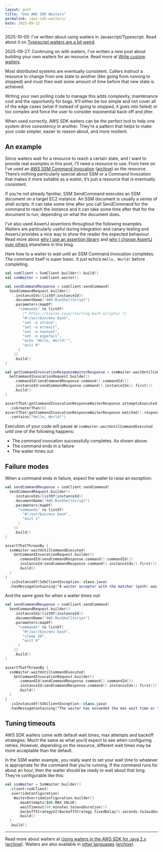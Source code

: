 ```yaml
---
layout: post
title: "Use AWS SDK Waiters"
permalink: /aws-sdk-waiters/
date: 2025-09-22
---
```


2025-10-05: I've written about using waiters in Javascript/Typescript. Read about it on [Typescript waiters are a bit weird](/aws-sdk-waiters-ts/).

2025-09-27: Continuing on with waiters, I've written a new post about building your own waiters for an resource. Read more at [Write custom waiters](/custom-waiters/).

Most distributed systems are eventually consistent. Callers instruct a resource to change from one state to another (like going from running to stopped) and must then wait some amount of time before that new state is achieved. 

Writing your own polling code to manage this adds complexity, maintenance cost and the opportunity for bugs.
It’ll either be too simple and not cover all of the edge cases (what if instead of going to stopped, it goes into failed) or too complex and force the user to consider exponential back-off and jitter. 

When used correctly, AWS SDK waiters can be the perfect tool to help one system drive consistency in another.
 They’re a pattern that helps to make your code simpler, easier to reason about, and more resilient.

## An example

Since waiters wait for a resource to reach a certain state, and I want to provide real examples in this post, I’ll need a resource to use. 
From here on I’ve used an [AWS SSM Command Invocation](https://docs.aws.amazon.com/cli/latest/reference/ssm/get-command-invocation.html) ([archive](https://archive.ph/wip/lK5lU)) as the resource. 
There’s nothing particularly special about SSM or a Command Invocation that makes it more suitable as a waiter, it’s just a resource that is eventually consistent. 

If you’re not already familiar, SSM SendCommand executes an SSM document on a target EC2 instance. 
An SSM document is usually a series of shell scripts. 
It can take some time after you call SendCommand for the command to reach the instance and it can take some time after that for the document to run; depending on what the document does. 

I’ve also used AssertJ assertions throughout the following examples. 
Waiters are particularly useful during integration and canary testing and AssertJ provides a nice way to show the reader the expected behaviour. 
Read more about [why I use an assertion library](/why-use-an-assertion-library/) and [why I choose AssertJ over others](/hamcrest-vs-assertj/) elsewhere in this blog.

Here how to a waiter to wait until an SSM Command Invocation completes. 
The command itself is super basic. 
It just echo’s `Hello, World!` before completing.

```kotlin
val ssmClient = SsmClient.builder().build()
val ssmWaiter = ssmClient.waiter()

val sendCommandResponse = ssmClient.sendCommand(
  SendCommandRequest.builder()
    .instanceIds(listOf(instanceId))
    .documentName("AWS-RunShellScript")
    .parameters(mapOf(
      "commands" to listOf(
        /* https://kieran.casa/starting-bash-scripts/ */
        "#!/usr/bin/env bash",
        "set -o xtrace",
        "set -o errexit",
        "set -o nounset",
        "set -o pipefail",
        "echo 'Hello, World!'",
        "exit 0"
      )
    ))
    .build()
)

val getCommandInvocationResponseWaiterResponse = ssmWaiter.waitUntilCommandExecuted(
  GetCommandInvocationRequest.builder()
    .commandId(sendCommandResponse.command().commandId())
    .instanceId(sendCommandResponse.command().instanceIds().first())
    .build()
)

assertThat(getCommandInvocationResponseWaiterResponse.attemptsExecuted())
  .isGreaterThan(0)
assertThat(getCommandInvocationResponseWaiterResponse.matched().response().get().standardOutputContent())
  .contains("Hello, World!")
```

Execution of your code will pause at `ssmWaiter.waitUntilCommandExecuted` until one of the following happens:

- The command invocation successfully completes. As shown above.
- The command ends in a failure
- The waiter times out

## Failure modes

When a command ends in failure, expect the waiter to raise an exception:

```kotlin
val sendCommandResponse = ssmClient.sendCommand(
  SendCommandRequest.builder()
    .instanceIds(listOf(instanceId))
    .documentName("AWS-RunShellScript")
    .parameters(mapOf(
      "commands" to listOf(
        "#!/usr/bin/env bash",
        "exit 1"
      )
    ))
    .build()
)

assertThatThrownBy {
  ssmWaiter.waitUntilCommandExecuted(
    GetCommandInvocationRequest.builder()
      .commandId(sendCommandResponse.command().commandId())
      .instanceId(sendCommandResponse.command().instanceIds().first())
      .build()
  )
}
  .isInstanceOf(SdkClientException::class.java)
  .hasMessageContaining("A waiter acceptor with the matcher (path) was matched on parameter (Status=Failed) and transitioned the waiter to failure state")
```

And the same goes for when a waiter times out:

```kotlin
val sendCommandResponse = ssmClient.sendCommand(
  SendCommandRequest.builder()
    .instanceIds(listOf(instanceId))
    .documentName("AWS-RunShellScript")
    .parameters(mapOf(
      "commands" to listOf(
        "#!/usr/bin/env bash",
        "sleep 20",
        "exit 0"
      )
    ))
    .build()
)

assertThatThrownBy {
  ssmWaiter.waitUntilCommandExecuted(
    GetCommandInvocationRequest.builder()
      .commandId(sendCommandResponse.command().commandId())
      .instanceId(sendCommandResponse.command().instanceIds().first())
      .build()
  )
}
  .isInstanceOf(SdkClientException::class.java)
  .hasMessageContaining("The waiter has exceeded the max wait time or the next retry will exceed the max wait time + PT5S")
```

## Tuning timeouts

AWS SDK waiters come with default wait times, max attempts and backoff strategies. 
Much the same as what you’d expect to see when configuring retries. 
However, depending on the resource, different wait times may be more acceptable than the default. 

In the SSM waiter example, you really want to set your wait time to whatever is appropriate for the command that you’re running. 
If the command runs for about an hour, then the waiter should be ready to wait about that long. 
They’re configurable like this:

```kotlin
val ssmWaiter = SsmWaiter.builder()
  .client(ssmClient)
  .overrideConfiguration(
    WaiterOverrideConfiguration.builder()
      .maxAttempts(Int.MAX_VALUE)
      .waitTimeout(60.minutes.toJavaDuration())
      .backoffStrategyV2(BackoffStrategy.fixedDelay(5.seconds.toJavaDuration()))
      .build()
  )
  .build()
```

---

Read more about waiters at [Using waiters in the AWS SDK for Java 2.x](https://docs.aws.amazon.com/sdk-for-java/latest/developer-guide/waiters.html) ([archive](https://archive.ph//JSqRD)). Waiters are also available in [other languages](https://docs.aws.amazon.com/sdk-for-javascript/v3/developer-guide/migrate-waiters-signers.html) ([archive](https://archive.ph/t4gqv)).